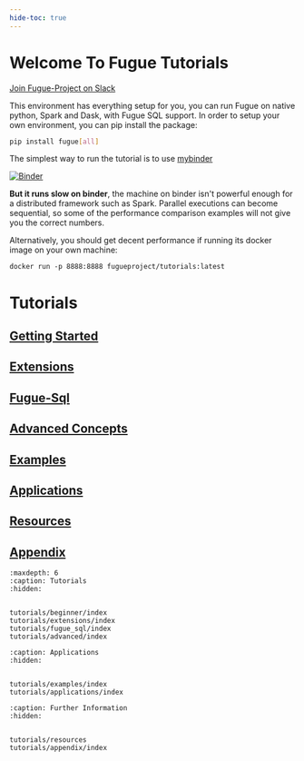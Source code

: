 ```yaml
---
hide-toc: true
---
```


# Welcome To Fugue Tutorials

[Join Fugue-Project on Slack](https://join.slack.com/t/fugue-project/shared_invite/zt-ffo2ik1d-maSsCykv_p7kXpnmIjKAug)

This environment has everything setup for you, you can run Fugue on native python, Spark and Dask, with Fugue SQL support. In order to setup your own environment, you can pip install the package:

```bash
pip install fugue[all]
```

The simplest way to run the tutorial is to use [mybinder](https://mybinder.org/v2/gh/fugue-project/tutorials/master)

[![Binder](https://mybinder.org/badge_logo.svg)](https://mybinder.org/v2/gh/fugue-project/tutorials/master)

**But it runs slow on binder**, the machine on binder isn't powerful enough for
a distributed framework such as Spark. Parallel executions can become sequential, so some of the
performance comparison examples will not give you the correct numbers.

Alternatively, you should get decent performance if running its docker image on your own machine:

```
docker run -p 8888:8888 fugueproject/tutorials:latest
```

# Tutorials

## [Getting Started](tutorials/beginner/index.md)

## [Extensions](tutorials/extensions/index.md)

## [Fugue-Sql](tutorials/fugue_sql/index.md)

## [Advanced Concepts](tutorials/advanced/index.md)

## [Examples](tutorials/examples/index.md)

## [Applications](tutorials/applications/index.md)

## [Resources](tutorials/resources.md)

## [Appendix](tutorials/appendix/index.md)

```{toctree}
:maxdepth: 6
:caption: Tutorials
:hidden:


tutorials/beginner/index
tutorials/extensions/index
tutorials/fugue_sql/index
tutorials/advanced/index
```

```{toctree}
:caption: Applications
:hidden:


tutorials/examples/index
tutorials/applications/index
```

```{toctree}
:caption: Further Information
:hidden:


tutorials/resources
tutorials/appendix/index
```